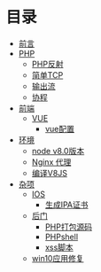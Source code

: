 # 目录

* [前言](./README.md)  
* [PHP]()
	* [PHP反射](./php/reflection-demo.md)
	* [简单TCP](./php/rpc.md)
	* [输出流](./php/buffer.md)
	* [协程](./php/buffer.md)
* [前端]() 
	* [VUE]()
		* [vue配置](./front/vue/vue_config.md)
* [环境]()
	* [node v8.0版本](./notepad/node_v8.md)
	* [Nginx 代理](./notepad/nginx_proxy.md)
	* [编译V8JS](./notepad/v8js.md)
* [杂项]()
	* [IOS]()
		* [生成IPA证书](./notepad/build_ios_key.md)
	* [后门]()
		* [PHP打包源码](./notepad/php-zip.md)
		* [PHPshell](./notepad/webshell.md)
		* [xss脚本](./notepad/xss.md)
	* [win10应用修复](./notepad/win10_repair.md)
